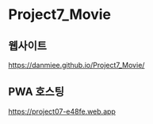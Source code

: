 # Project7_Movie
## 웹사이트
https://danmiee.github.io/Project7_Movie/

## PWA 호스팅
https://project07-e48fe.web.app
